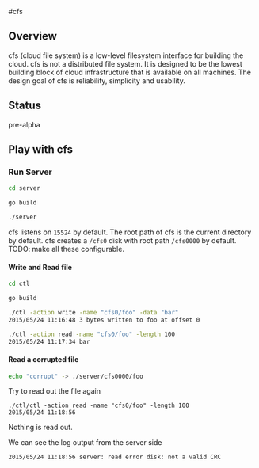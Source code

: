#cfs

## Overview
cfs (cloud file system) is a low-level filesystem interface for building the cloud. cfs is not a distributed file system. It is designed to be the lowest building block of cloud infrastructure that is available on all machines. The design goal of cfs is reliability, simplicity and usability.

## Status

pre-alpha

## Play with cfs

### Run Server

``` bash
cd server

go build

./server

```

cfs listens on `15524` by default. The root path of cfs is the current directory by default.
cfs creates a `/cfs0` disk with root path `/cfs0000` by default. 
TODO: make all these configurable.

#### Write and Read file

``` bash
cd ctl

go build

./ctl -action write -name "cfs0/foo" -data "bar"
2015/05/24 11:16:48 3 bytes written to foo at offset 0

./ctl -action read -name "cfs0/foo" -length 100
2015/05/24 11:17:34 bar
```

#### Read a corrupted file

``` bash
echo "corrupt" -> ./server/cfs0000/foo
```

Try to read out the file again
``` 
./ctl/ctl -action read -name "cfs0/foo" -length 100
2015/05/24 11:18:56 
```

Nothing is read out.

We can see the log output from the server side

```
2015/05/24 11:18:56 server: read error disk: not a valid CRC
```
